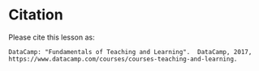 ---
---
# Citation

Please cite this lesson as:

```
DataCamp: "Fundamentals of Teaching and Learning".  DataCamp, 2017, https://www.datacamp.com/courses/courses-teaching-and-learning.
```
